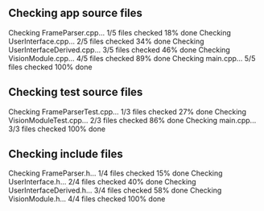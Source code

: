 ## Checking app source files
Checking FrameParser.cpp...
1/5 files checked 18% done
Checking UserInterface.cpp...
2/5 files checked 34% done
Checking UserInterfaceDerived.cpp...
3/5 files checked 46% done
Checking VisionModule.cpp...
4/5 files checked 89% done
Checking main.cpp...
5/5 files checked 100% done

## Checking test source files
Checking FrameParserTest.cpp...
1/3 files checked 27% done
Checking VisionModuleTest.cpp...
2/3 files checked 86% done
Checking main.cpp...
3/3 files checked 100% done

## Checking include files
Checking FrameParser.h...
1/4 files checked 15% done
Checking UserInterface.h...
2/4 files checked 40% done
Checking UserInterfaceDerived.h...
3/4 files checked 58% done
Checking VisionModule.h...
4/4 files checked 100% done
